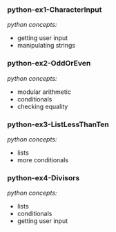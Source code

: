 ### python-ex1-CharacterInput
_python concepts:_
- getting user input
- manipulating strings

### python-ex2-OddOrEven
_python concepts:_
- modular arithmetic
- conditionals
- checking equality

### python-ex3-ListLessThanTen
_python concepts:_
- lists
- more conditionals

### python-ex4-Divisors
_python concepts:_
- lists
- conditionals
- getting user input

